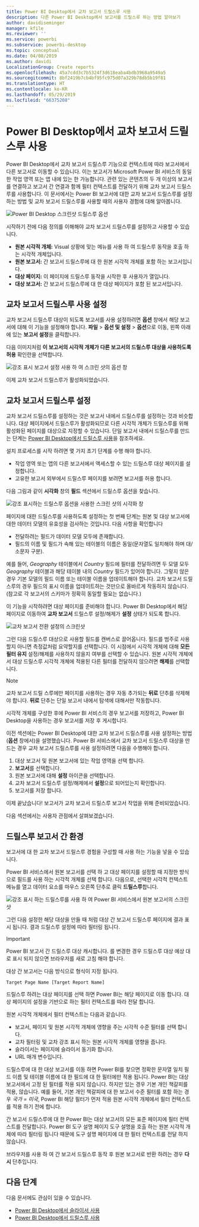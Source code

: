 ```yaml
---
title: Power BI Desktop에서 교차 보고서 드릴스루 사용
description: 다른 Power BI Desktop에서 보고서를 드릴스루 하는 방법 알아보기
author: davidiseminger
manager: kfile
ms.reviewer: ''
ms.service: powerbi
ms.subservice: powerbi-desktop
ms.topic: conceptual
ms.date: 04/08/2019
ms.author: davidi
LocalizationGroup: Create reports
ms.openlocfilehash: 45a7cdd3c7b5324f3d618eaba4bdb3968a9549a5
ms.sourcegitcommit: 8bf2419b7cb4bf95fc975d07a329b78db5b19f81
ms.translationtype: HT
ms.contentlocale: ko-KR
ms.lasthandoff: 05/29/2019
ms.locfileid: "66375208"
---
```

# <a name="use-cross-report-drillthrough-in-power-bi-desktop"></a>Power BI Desktop에서 교차 보고서 드릴스루 사용

Power BI Desktop에서 교차 보고서 드릴스루 기능으로 컨텍스트에 따라 보고서에서 다른 보고서로 이동할 수 있습니다. 이는 보고서가 Microsoft Power BI 서비스의 동일한 작업 영역 또는 앱 내에 있는 한 가능합니다. 관련 있는 콘텐츠의 두 개 이상의 보고서를 연결하고 보고서 간 연결과 함께 필터 컨텍스트를 전달하기 위해 교차 보고서 드릴스루를 사용합니다. 이 문서에서는 Power BI 보고서에 대한 교차 보고서 드릴스루를 설정하는 방법 및 교차 보고서 드릴스루를 사용할 때의 사용자 경험에 대해 알아봅니다.

![Power BI Desktop 스크린샷 드릴스루 옵션](media/desktop-cross-report-drill-through/cross-report-drill-through-01.png)

시작하기 전에 다음 정의를 이해해야 교차 보고서 드릴스루를 설정하고 사용할 수 있습니다.

* **원본 시각적 개체:** Visual 상황에 맞는 메뉴를 사용 하 여 드릴스루 동작을 호출 하는 시각적 개체입니다.
* **원본 보고서:** 간 보고서 드릴스루에 대 한 원본 시각적 개체를 포함 하는 보고서입니다.
* **대상 페이지:** 이 페이지에 드릴스루 동작을 시작한 후 사용자가 열입니다.
* **대상 보고서:** 간 보고서 드릴스루에 대 한 대상 페이지가 포함 된 보고서입니다.

## <a name="enable-cross-report-drillthrough"></a>교차 보고서 드릴스루 사용 설정

교차 보고서 드릴스루 대상이 되도록 보고서를 사용 설정하려면 **옵션** 창에서 해당 보고서에 대해 이 기능을 설정해야 합니다. **파일** > **옵션 및 설정** > **옵션**으로 이동, 왼쪽 아래에 있는 **보고서 설정**을 클릭합니다.

다음 이미지처럼 **이 보고서의 시각적 개체가 다른 보고서의 드릴스루 대상을 사용하도록 허용** 확인란을 선택합니다.

![강조 표시 보고서 설정 사용 하 여 스크린 샷의 옵션 창](media/desktop-cross-report-drill-through/cross-report-drill-through-02.png)

이제 교차 보고서 드릴스루가 활성화되었습니다.

## <a name="set-up-cross-report-drillthrough"></a>교차 보고서 드릴스루 설정

교차 보고서 드릴스루를 설정하는 것은 보고서 내에서 드릴스루를 설정하는 것과 비슷합니다. 대상 페이지에서 드릴스루가 활성화되므로 다른 시각적 개체가 드릴스루를 위해 활성화된 페이지를 대상으로 지정할 수 있습니다. 단일 보고서 내에서 드릴스루를 만드는 단계는 [Power BI Desktop에서 드릴스루 사용](desktop-drillthrough.md)을 참조하세요.

설치 프로세스를 시작 하려면 몇 가지 초기 단계를 수행 해야 합니다.

* 작업 영역 또는 앱의 다른 보고서에서 액세스할 수 있는 드릴스루 대상 페이지를 설정합니다.
* 고유한 보고서 외부에서 드릴스루 페이지를 보려면 보고서를 허용 합니다.

다음 그림과 같이 **시각화** 창의 **필드** 섹션에서 드릴스루 옵션을 찾습니다.

![강조 표시하는 드릴스루 옵션을 사용한 스크린 샷의 시각화 창](media/desktop-cross-report-drill-through/cross-report-drill-through-03.png)

페이지에 대한 드릴스루를 사용하도록 설정하는 첫 번째 단계는 원본 및 대상 보고서에 대한 데이터 모델의 유효성을 검사하는 것입니다. 다음 사항을 확인합니다 

* 전달하려는 필드가 데이터 모델 모두에 존재합니다.
* 필드의 이름 및 필드가 속해 있는 테이블의 이름은 동일(문자열도 일치해야 하며 대/소문자 구분).

예를 들어, *Geography* 테이블에서 *Country* 필드에 필터를 전달하려면 두 모델 모두 *Geography* 테이블과 해당 테이블 내의 *Country* 필드가 있어야 합니다. 그렇지 않은 경우 기본 모델의 필드 이름 또는 테이블 이름을 업데이트해야 합니다. 교차 보고서 드릴스루의 경우 필드의 표시 이름을 업데이트하는 것만으로 올바르게 작동하지 않습니다. (참고로 각 보고서의 스키마가 정확히 동일할 필요는 없습니다.)

이 기능을 시작하려면 대상 페이지를 준비해야 합니다. Power BI Desktop에서 해당 페이지로 이동하여 **교차 보고서** 드릴스루 설정/해제가 **설정** 상태가 되도록 합니다. 

![교차 보고서 전환 설정의 스크린샷](media/desktop-cross-report-drill-through/cross-report-drill-through-03.png)

그런 다음 드릴스루 대상으로 사용할 필드를 캔버스로 끌어옵니다. 필드를 범주로 사용할지 아니면 측정값처럼 요약할지를 선택합니다. 이 시점에서 시각적 개체에 대해 **모든 필터 유지** 설정/해제를 사용하지 않을지 여부를 선택할 수 있습니다. 원본 시각적 개체에서 대상 드릴스루 시각적 개체에 적용된 다른 필터를 전달하지 않으려면 **해제**를 선택합니다.

> [!NOTE]
> 교차 보고서 드릴 스루에만 페이지를 사용하는 경우 자동 추가되는 **뒤로** 단추를 삭제해야 합니다. **뒤로** 단추는 단일 보고서 내에서 탐색에 대해서만 작동합니다. 

시각적 개체를 구성한 후에 Power BI 서비스의 경우 보고서를 저장하고, Power BI Desktop을 사용하는 경우 보고서를 저장 후 게시합니다.

이전 섹션에는 Power BI Desktop에 대한 교차 보고서 드릴스루를 사용 설정하는 방법(**옵션** 창에서)을 설명했습니다. Power BI 서비스에서 교차 보고서 드릴스루 대상을 만드는 경우 교차 보고서 드릴스루를 사용 설정하려면 다음을 수행해야 합니다. 

1. 대상 보고서 및 원본 보고서에 있는 작업 영역을 선택 합니다.
2. **보고서**를 선택합니다.
3. 원본 보고서에 대해 **설정** 아이콘을 선택합니다.
4. 교차 보고서 드릴스루 설정/해제에서 **설정**으로 되어있는지 확인합니다.
5. 보고서를 저장 합니다.

이제 끝났습니다! 보고서가 교차 보고서 드릴스루 보고서 작업을 위해 준비되었습니다. 

다음 섹션에서는 사용자 관점에서 살펴보겠습니다.

## <a name="cross-report-drillthrough-experience"></a>드릴스루 보고서 간 환경

보고서에 대 한 교차 보고서 드릴스루 경험을 구성할 때 사용 하는 기능을 넣을 수 있습니다.

Power BI 서비스에서 원본 보고서를 선택 하 고 대상 페이지를 설정할 때 지정한 방식으로 필드를 사용 하는 시각적 개체를 선택 합니다. 다음으로, 선택한 시각적 컨텍스트 메뉴를 열고 데이터 요소를 마우스 오른쪽 단추로 클릭 **드릴스루**합니다.

![강조 표시 하는 드릴스루를 사용 하 여 Power BI 서비스에서 원본 보고서의 스크린샷](media/desktop-cross-report-drill-through/cross-report-drill-through-01.png)

그런 다음 설정한 해당 대상을 만들 때 처럼 대상 간 보고서 드릴스루 페이지에 결과 표시 됩니다. 결과 드릴스루 설정에 따라 필터링 됩니다.

> [!IMPORTANT]
> Power BI 보고서 간 드릴스루 대상 캐시합니다. 를 변경한 경우 드릴스루 대상 예상 대로 표시 되지 않으면 브라우저를 새로 고침 해야 합니다. 

대상 간 보고서는 다음 방식으로 형식이 지정 됩니다. 

`Target Page Name [Target Report Name]`

드릴스루 하려는 대상 페이지를 선택 하면 Power BI는 해당 페이지로 이동 합니다. 대상 페이지의 설정을 기반으로 하는 필터 컨텍스트를 따라 전달 합니다. 

원본 시각적 개체에서 필터 컨텍스트는 다음과 같습니다. 

* 보고서, 페이지 및 원본 시각적 개체에 영향을 주는 시각적 수준 필터를 선택 합니다. 
* 교차 필터링 및 교차 강조 표시 하는 원본 시각적 개체를 영향을 줍니다. 
* 슬라이서는 페이지에 슬라이서 동기화 합니다.
* URL 매개 변수입니다.

드릴스루에 대 한 대상 보고서를 이동 하면 Power BI를 찾으면 정확한 문자열 일치 필드 이름 및 테이블 이름에 대 한 필드에 대 한 필터에만 적용 됩니다. Power BI는 대상 보고서에서 고정 된 필터를 적용 되지 않습니다. 하지만 있는 경우 기본 개인 책갈피를 적용, 않습니다. 예를 들어, 기본 개인 책갈피에 대 한 보고서 수준 필터를 포함 하는 경우 *국가 = 미국*, Power BI 해당 필터가 먼저 적용 원본 시각적 개체에서 필터 컨텍스트를 적용 하기 전에 합니다. 

간 보고서 드릴스루에 대 한 Power BI는 대상 보고서의 모든 표준 페이지에 필터 컨텍스트를 전달합니다. Power BI 도구 설명 페이지 도구 설명을 호출 하는 원본 시각적 개체에 따라 필터링 됩니다 때문에 도구 설명 페이지에 대 한 필터 컨텍스트를 전달 하지 않습니다.

브라우저를 사용 하 여 간 보고서 드릴스루 동작 후 원본 보고서로 반환 하려는 경우 **다시** 단추입니다. 

## <a name="next-steps"></a>다음 단계

다음 문서에도 관심이 있을 수 있습니다.

* [Power BI Desktop에서 슬라이서 사용](visuals/power-bi-visualization-slicers.md)
* [Power BI Desktop에서 드릴스루 사용](desktop-drillthrough.md)

